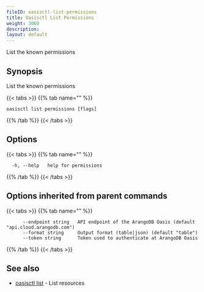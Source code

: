 ```yaml
---
fileID: oasisctl-list-permissions
title: Oasisctl List Permissions
weight: 3060
description: 
layout: default
---
```

List the known permissions

## Synopsis

List the known permissions

{{< tabs >}}
{{% tab name="" %}}
```
oasisctl list permissions [flags]
```
{{% /tab %}}
{{< /tabs >}}

## Options

{{< tabs >}}
{{% tab name="" %}}
```
  -h, --help   help for permissions
```
{{% /tab %}}
{{< /tabs >}}

## Options inherited from parent commands

{{< tabs >}}
{{% tab name="" %}}
```
      --endpoint string   API endpoint of the ArangoDB Oasis (default "api.cloud.arangodb.com")
      --format string     Output format (table|json) (default "table")
      --token string      Token used to authenticate at ArangoDB Oasis
```
{{% /tab %}}
{{< /tabs >}}

## See also

* [oasisctl list]()	 - List resources

